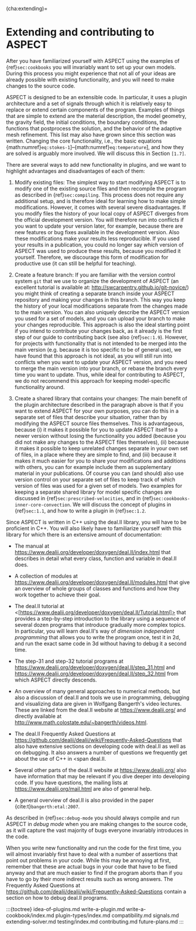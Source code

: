(cha:extending)=
# Extending and contributing to ASPECT

After you have familiarized yourself with
ASPECT using the examples of
{ref}`sec:cookbooks` you will invariably want to set up your
own models. During this process you might experience that not all of your
ideas are already possible with existing functionality, and you will need to
make changes to the source code.

ASPECT is designed to be an extensible code. In
particular, it uses a plugin architecture and a set of signals through which
it is relatively easy to replace or extend certain components of the program.
Examples of things that are simple to extend are the material description, the
model geometry, the gravity field, the initial conditions, the boundary
conditions, the functions that postprocess the solution, and the behavior of
the adaptive mesh refinement. This list may also have grown since this section
was written. Changing the core functionality, i.e., the basic equations
{math:numref}`eq:stokes-1`]&ndash;{math:numref}`eq:temperature`], and how they are solved is
arguably more involved. We will discuss this in Section `[1.7]`.

There are several ways to add new functionality in plugins, and we want to
highlight advantages and disadvantages of each of them:

1.  Modify existing files: The simplest way to start modifying
    ASPECT is to modify one of the existing source
    files and then recompile the program as described in
    {ref}`sec:compiling`. This process does not require any
    additional setup, and is therefore ideal for learning how to make simple
    modifications. However, it comes with several severe disadvantages. If you
    modify files the history of your local copy of
    ASPECT diverges from the official development
    version. You will therefore run into conflicts if you want to update your
    version later, for example, because there are new features or bug fixes
    available in the development version. Also these modifications make your
    results less reproducible. If you used your results in a publication, you
    could no longer say *which* version of
    ASPECT was used to produce these results, because
    you modified it yourself. Therefore, we discourage this form of
    modification for productive use (it can still be helpful for teaching).

2.  Create a feature branch: If you are familiar with the version control
    system `git` that we use to organize the development of
    ASPECT (an excellent tutorial is available at:
    <http://swcarpentry.github.io/git-novice/>) you might think of creating a
    separate branch inside your ASPECT
    repository and making your changes in this branch. This way you keep the
    history of your local modifications separate from the changes made to the
    main version. You can also uniquely describe the
    ASPECT version you used for a set of models, and
    you can upload your branch to make your changes reproducible. This
    approach is also the ideal starting point if you intend to contribute your
    changes back, as it already is the first step of our guide to contributing
    back (see also {ref}`sec:1.9`). However, for projects with
    functionality that is not intended to be merged into the main version
    (e.g. because it is too specific to be of general use), we have found that
    this approach is not ideal, as you will still run into conflicts when you
    want to update your ASPECT version, and you
    need to merge the main version into your branch, or rebase the branch
    every time you want to update. Thus, while ideal for contributing to
    ASPECT, we do not recommend this approach for
    keeping model-specific functionality around.

3.  Create a shared library that contains your changes: The main benefit of
    the plugin architecture described in the paragraph above is that if you
    want to extend ASPECT for your own
    purposes, you can do this in a separate set of files that describe your
    situation, rather than by modifying the
    ASPECT source files themselves. This is
    advantageous, because (i) it makes it possible for you to update
    ASPECT itself to a newer version without losing
    the functionality you added (because you did not make any changes to the
    ASPECT files themselves), (ii) because it
    makes it possible to keep unrelated changes separate in your own set of
    files, in a place where they are simple to find, and (iii) because it
    makes it much easier for you to share your modifications and additions
    with others, you can for example include them as supplementary material in
    your publications. Of course you can (and should) also use version control
    on your separate set of files to keep track of which version of files was
    used for a given set of models. Two examples for keeping a separate shared
    library for model specific changes are discussed in
    {ref}`sec:prescribed-velocities`, and in
    {ref}`sec:cookbooks-inner-core-convection`. We will discuss
    the concept of plugins in {ref}`sec:1.1`, and how to write a plugin
    in {ref}`sec:1.2`.

Since ASPECT is written in C++ using the
deal.II library, you will have to be proficient in
C++. You will also likely have to familiarize yourself with this library for
which there is an extensive amount of documentation:

-   The manual at
    <https://www.dealii.org/developer/doxygen/deal.II/index.html> that
    describes in detail what every class, function and variable in
    deal.II does.

-   A collection of modules at
    <https://www.dealii.org/developer/doxygen/deal.II/modules.html> that give
    an overview of whole groups of classes and functions and how they work
    together to achieve their goal.

-   The deal.II tutorial at
    <[https://www.dealii.org/developer/doxygen/deal.II/Tutorial.html]> that
    provides a step-by-step introduction to the library using a sequence of
    several dozen programs that introduce gradually more complex topics. In
    particular, you will learn deal.II's
    way of *dimension independent programming* that allows you to write the
    program once, test it in 2d, and run the exact same code in 3d without
    having to debug it a second time.

-   The step-31 and step-32 tutorial programs at
    <https://www.dealii.org/developer/doxygen/deal.II/step_31.html> and
    <https://www.dealii.org/developer/doxygen/deal.II/step_32.html> from which
    ASPECT directly descends.

-   An overview of many general approaches to numerical methods, but also a
    discussion of deal.II and tools we use in
    programming, debugging and visualizing data are given in Wolfgang
    Bangerth's video lectures. These are linked from the
    deal.II website at <https://www.dealii.org/> and
    directly available at
    <http://www.math.colostate.edu/~bangerth/videos.html>.

-   The deal.II Frequently Asked Questions at
    <https://github.com/dealii/dealii/wiki/Frequently-Asked-Questions> that
    also have extensive sections on developing code with
    deal.II as well as on debugging. It also answers
    a number of questions we frequently get about the use of C++ in <span
    deal.II.

-   Several other parts of the deal.II website
    at <https://www.dealii.org/> also have information that may be relevant if
    you dive deeper into developing code. If you have questions, the mailing
    lists at <https://www.dealii.org/mail.html> are also of general help.

-   A general overview of deal.II is also
    provided in the paper {cite:t}`bangerth:etal:2007`.

As described in {ref}`sec:debug-mode` you should always compile
and run ASPECT in *debug mode* when you are
making changes to the source code, as it will capture the vast majority of
bugs everyone invariably introduces in the code.

When you write new functionality and run the code for the first time, you will
almost invariably first have to deal with a number of assertions that point
out problems in your code. While this may be annoying at first, remember that
these are actual bugs in your code that have to be fixed anyway and that are
much easier to find if the program aborts than if you have to go by their more
indirect results such as wrong answers. The Frequently Asked Questions at
<https://github.com/dealii/dealii/wiki/Frequently-Asked-Questions> contain a
section on how to debug deal.II programs.


:::{toctree}
idea-of-plugins.md
write-a-plugin.md
write-a-cookbook/index.md
plugin-types/index.md
compatibility.md
signals.md
extending-solver.md
testing/index.md
contributing.md
future-plans.md
:::
